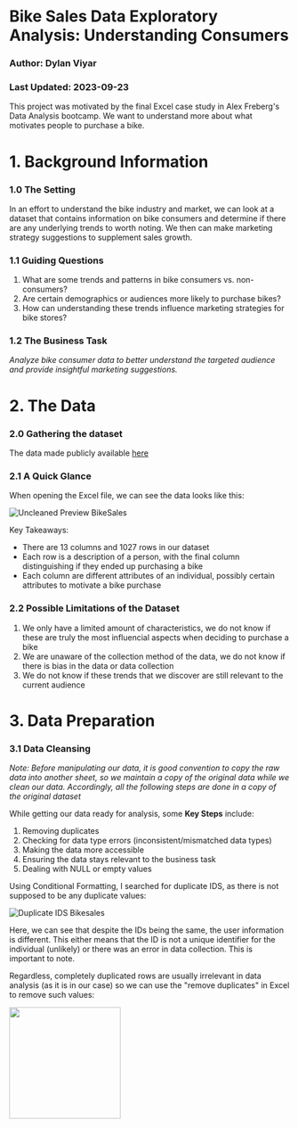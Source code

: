 # Bike Sales Data Exploratory Analysis: Understanding Consumers  
### Author: Dylan Viyar
### Last Updated: 2023-09-23

This project was motivated by the final Excel case study in Alex Freberg's Data Analysis bootcamp. We want to understand more about what motivates people to purchase a bike.

# 1. Background Information

### 1.0 The Setting

In an effort to understand the bike industry and market, we can look at a dataset that contains information on bike consumers and determine if there are any underlying trends to worth noting. We then can make marketing strategy suggestions to supplement sales growth.

### 1.1 Guiding Questions

1. What are some trends and patterns in bike consumers vs. non-consumers?
2. Are certain demographics or audiences more likely to purchase bikes?
3. How can understanding these trends influence marketing strategies for bike stores?


### 1.2 The Business Task

*Analyze bike consumer data to better understand the targeted audience and provide insightful marketing suggestions.*


# 2. The Data

### 2.0 Gathering the dataset

The data made publicly available [here](https://github.com/AlexTheAnalyst/Excel-Tutorial/blob/main/Excel%20Project%20Dataset.xlsx)

### 2.1 A Quick Glance

When opening the Excel file, we can see the data looks like this:

  ![Uncleaned Preview BikeSales](https://github.com/dylanviyar/Excel-Projects/assets/81194849/4b99ddb2-2cec-4145-9ebf-f2a0c0d61cfb)

Key Takeaways:
- There are 13 columns and 1027 rows in our dataset
- Each row is a description of a person, with the final column distinguishing if they ended up purchasing a bike
- Each column are different attributes of an individual, possibly certain attributes to motivate a bike purchase

### 2.2 Possible Limitations of the Dataset

1. We only have a limited amount of characteristics, we do not know if these are truly the most influencial aspects when deciding to purchase a bike
2. We are unaware of the collection method of the data, we do not know if there is bias in the data or data collection
3. We do not know if these trends that we discover are still relevant to the current audience

# 3. Data Preparation

### 3.1 Data Cleansing

*Note: Before manipulating our data, it is good convention to copy the raw data into another sheet, so we maintain a copy of the original data while we clean our data. Accordingly, all the following steps are done in a copy of the original dataset*

While getting our data ready for analysis,
some **Key Steps** include:
1. Removing duplicates
2. Checking for data type errors (inconsistent/mismatched data types)
3. Making the data more accessible
4. Ensuring the data stays relevant to the business task
5. Dealing with NULL or empty values

Using Conditional Formatting, I searched for duplicate IDS, as there is not supposed to be any duplicate values: 

![Duplicate IDS Bikesales](https://github.com/dylanviyar/Excel-Projects/assets/81194849/a11f3603-facd-44f6-b515-28793e00464f)

Here, we can see that despite the IDs being the same, the user information is different. This either means that the ID is not a unique identifier for the individual (unlikely) or there was an error in data collection. This is important to note. 

Regardless, completely duplicated rows are usually irrelevant in data analysis (as it is in our case) so we can use the "remove duplicates" in Excel to remove such values:

<img src="Removing Duplicates BikeSales](https://github.com/dylanviyar/Excel-Projects/assets/81194849/6ce1b825-4d80-4e29-abc2-8b1fd22f67e1" width="200">






